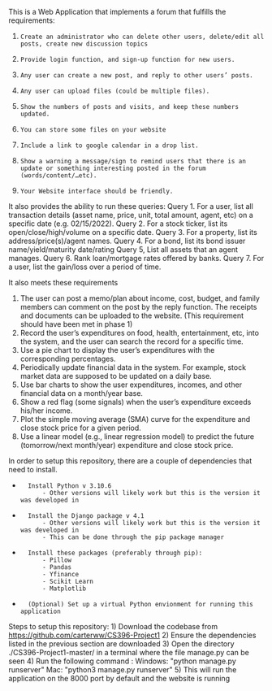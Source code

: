 This is a Web Application that implements a forum that fulfills the requirements:
1.     Create an administrator who can delete other users, delete/edit all posts, create new discussion topics
2.     Provide login function, and sign-up function for new users.
3.     Any user can create a new post, and reply to other users’ posts.
4.     Any user can upload files (could be multiple files).  
5.     Show the numbers of posts and visits, and keep these numbers updated. 
6.     You can store some files on your website
7.     Include a link to google calendar in a drop list.
8.     Show a warning a message/sign to remind users that there is an update or something interesting posted in the forum (words/content/…etc).
9.     Your Website interface should be friendly.

It also provides the ability to run these queries:
Query 1. For a user, list all transaction details (asset name, price, unit, total amount, agent, etc) on a specific date (e.g. 02/15/2022).
Query 2. For a stock ticker, list its open/close/high/volume on a specific date. 
Query 3. For a property, list its address/price(s)/agent names. 
Query 4. For a bond, list its bond issuer name/yield/maturity date/rating
Query 5, List all assets that an agent manages.
Query 6. Rank loan/mortgage rates offered by banks.
Query 7. For a user, list the gain/loss over a period of time. 

It also meets these requirements
1. The user can post a memo/plan about income, cost, budget, and family members can comment on the post by the reply function. The receipts and documents can be uploaded to the website. (This requirement  should have been met in phase 1)
2. Record the user’s expenditures on food, health, entertainment, etc, into the system, and the user can search the record for a specific time.
3. Use a pie chart to display the user’s expenditures with the corresponding percentages. 
4. Periodically update financial data in the system. For example, stock market data are supposed to be updated on a daily base. 
5. Use bar charts to show the user expenditures, incomes, and other financial data on a month/year base. 
6. Show a red flag (some signals) when the user’s expenditure exceeds his/her income. 
7. Plot the simple moving average (SMA) curve for the expenditure and close stock price for a given period. 
8. Use a linear model (e.g., linear regression model) to predict the future (tomorrow/next month/year) expenditure and close stock price.   


In order to setup this repository, there are a couple of dependencies that need to install.
-       Install Python v 3.10.6 
            - Other versions will likely work but this is the version it was developed in
-       Install the Django package v 4.1
            - Other versions will likely work but this is the version it was developed in
            - This can be done through the pip package manager
-       Install these packages (preferably through pip):
            - Pillow
            - Pandas
            - Yfinance
            - Scikit Learn
            - Matplotlib
-       (Optional) Set up a virtual Python envionment for running this application

Steps to setup this repository:
    1) Download the codebase from https://github.com/carterww/CS396-Project1
    2) Ensure the dependencies listed in the previous section are downloaded
    3) Open the directory ./CS396-Project1-master/ in a terminal where the file manage.py can be seen
    4) Run the following command :
        Windows: "python manage.py runserver"
        Mac: "python3 manage.py runserver"
    5) This will run the application on the 8000 port by default and the website is running